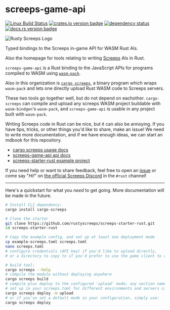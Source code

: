 screeps-game-api
================

[![Linux Build Status][actions-badge]][actions-builds]
[![crates.io version badge][cratesio-badge]][crate]
[![dependency status][deps-badge]][deps]
[![docs.rs version badge][docsrs-badge]][docs]

![Rusty Screeps Logo][logo]

Typed bindings to the Screeps in-game API for WASM Rust AIs.

Also the homepage for tools relating to writing [Screeps] AIs in Rust.

`screeps-game-api` is a Rust binding to the JavaScript APIs for programs compiled to WASM using
[`wasm-pack`].

Also in this organization is [`cargo screeps`][cargo-screeps], a binary program which wraps
`wasm-pack` and lets one directly upload Rust WASM code to Screeps servers.

These two tools go together well, but do not depend on eachother. `cargo-screeps` can compile and
upload any screeps WASM project buildable with `wasm-bindgen`'s `wasm-pack`, and `screeps-game-api` is
usable in any project built with `wasm-pack`.

Writing Screeps code in Rust can be nice, but it can also be annoying. If you have tips, tricks, or
other things you'd like to share, make an issue! We need to write more documentation, and if we have
enough ideas, we can start an mdbook for this repository.

- [cargo screeps usage docs][cargo-screeps]
- [screeps-game-api api docs][docs]
- [screeps-starter-rust example project](https://github.com/rustyscreeps/screeps-starter-rust/)

If you need help or want to share feedback, feel free to open an
[issue](https://github.com/rustyscreeps/screeps-game-api/issues)
or come say "_Hi!_" on [the official Screeps Discord](https://discord.gg/screeps) in the `#rust`
channel!

---

Here's a quickstart for what you *need* to get going. More documentation will be made in the future.

```sh
# Install CLI dependency:
cargo install cargo-screeps

# Clone the starter
git clone https://github.com/rustyscreeps/screeps-starter-rust.git
cd screeps-starter-rust

# Copy the example config, and set up at least one deployment mode
cp example-screeps.toml screeps.toml
nano screeps.toml
# configure credentials (API key) if you'd like to upload directly,
# or a directory to copy to if you'd prefer to use the game client to deploy

# build tool:
cargo screeps --help
# compile the module without deploying anywhere
cargo screeps build
# compile plus deploy to the configured 'upload' mode; any section name you
# set up in your screeps.toml for different environments and servers can be used
cargo screeps deploy -m upload
# or if you've set a default mode in your configuration, simply use:
cargo screeps deploy
```

[screeps]: https://screeps.com/
[`wasm-pack`]: https://rustwasm.github.io/wasm-pack/
[actions-badge]: https://github.com/rustyscreeps/screeps-game-api/actions/workflows/build.yml/badge.svg
[actions-builds]: https://github.com/rustyscreeps/screeps-game-api/actions/workflows/build.yml
[cratesio-badge]: https://img.shields.io/crates/v/screeps-game-api.svg
[crate]: https://crates.io/crates/screeps-game-api/
[deps-badge]: https://deps.rs/repo/github/rustyscreeps/screeps-game-api/status.svg
[deps]: (https://deps.rs/repo/github/rustyscreeps/screeps-game-api)
[docsrs-badge]: https://docs.rs/screeps-game-api/badge.svg
[docs]: https://docs.rs/screeps-game-api/
[cargo-screeps]: https://github.com/rustyscreeps/cargo-screeps/
[logo]: ./logo.png
